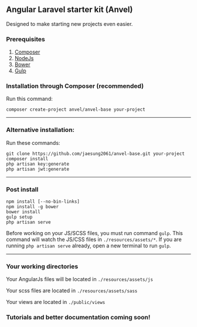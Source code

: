 ## Angular Laravel starter kit (Anvel)

Designed to make starting new projects even easier.

### Prerequisites

1. <a href="//getcomposer.org">Composer</a>
2. <a href="//nodejs.org">NodeJs</a>
3. <a href="//www.npmjs.com/package/bower">Bower</a>
4. <a href="//www.npmjs.com/package/bower">Gulp</a>

### Installation through Composer (recommended)

Run this command:

```
composer create-project anvel/anvel-base your-project
```

<hr>

### Alternative installation:

Run these commands:

```
git clone https://github.com/jaesung2061/anvel-base.git your-project
composer install
php artisan key:generate
php artisan jwt:generate
```

<hr>

### Post install

```
npm install [--no-bin-links]
npm install -g bower
bower install
gulp setup
php artisan serve
```

Before working on your JS/SCSS files, you must run command `gulp`. This command will watch the JS/CSS files in `./resources/assets/*`. If you are running `php artisan serve` already, open a new terminal to run `gulp`.

<hr>

### Your working directories

Your AngularJs files will be located in `./resources/assets/js`

Your scss files are located in `./resources/assets/sass`

Your views are located in `./public/views`

### Tutorials and better documentation coming soon!
